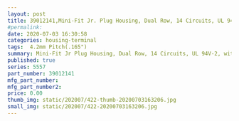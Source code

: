 ```yaml
---
layout: post
title: 39012141,Mini-Fit Jr. Plug Housing, Dual Row, 14 Circuits, UL 94V-2, with Panel Mounting Ears, Natural
#permalink: 
date: 2020-07-03 16:30:58
categories: housing-terminal
tags:  4.2mm Pitch(.165")
summary: Mini-Fit Jr Plug Housing, Dual Row, 14 Circuits, UL 94V-2, with Panel Mounting Ears, Natural
published: true 
series: 5557
part_number: 39012141
mfg_part_number: 
mfg_part_number2: 
price: 0.00
thumb_img: static/202007/422-thumb-20200703163206.jpg
small_img: static/202007/422-20200703163206.jpg
---
```



